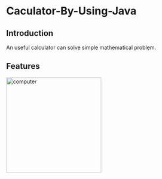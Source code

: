 # Caculator-By-Using-Java

## Introduction
An useful calculator can solve simple mathematical problem.
<br />

## Features
<img width="254" alt="computer" src="https://user-images.githubusercontent.com/81616595/182028663-fc535f9e-669e-47cf-a539-bf12e8914840.png">

